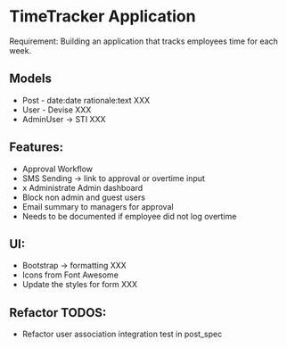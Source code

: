 # TimeTracker Application

Requirement: Building an application that tracks employees time for each week.

## Models
- Post - date:date rationale:text XXX
- User - Devise XXX
- AdminUser -> STI XXX

## Features:
- Approval Workflow
- SMS Sending -> link to approval or overtime input
- x Administrate Admin dashboard
- Block non admin and guest users
- Email summary to managers for approval
- Needs to be documented if employee did not log overtime

## UI:
- Bootstrap -> formatting XXX
- Icons from Font Awesome
- Update the styles for form XXX

## Refactor TODOS:
- Refactor user association integration test in post_spec

